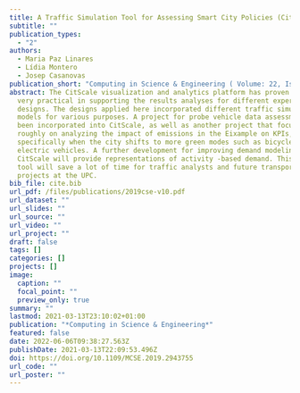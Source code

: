 ```yaml
---
title: A Traffic Simulation Tool for Assessing Smart City Policies (CitScale)
subtitle: ""
publication_types:
  - "2"
authors:
  - Maria Paz Linares
  - Lídia Montero
  - Josep Casanovas
publication_short: "Computing in Science & Engineering ( Volume: 22, Issue: 3, May-June 1 2020) "
abstract: The CitScale visualization and analytics platform has proven to be
  very practical in supporting the results analyses for different experimental
  designs. The designs applied here incorporated different traffic simulation
  models for various purposes. A project for probe vehicle data assessment has
  been incorporated into CitScale, as well as another project that focuses
  roughly on analyzing the impact of emissions in the Eixample on KPIs,
  specifically when the city shifts to more green modes such as bicycles or
  electric vehicles. A further development for improving demand modeling in
  CitScale will provide representations of activity -based demand. This flexible
  tool will save a lot of time for traffic analysts and future transportation
  projects at the UPC.
bib_file: cite.bib
url_pdf: /files/publications/2019cse-v10.pdf
url_dataset: ""
url_slides: ""
url_source: ""
url_video: ""
url_project: ""
draft: false
tags: []
categories: []
projects: []
image:
  caption: ""
  focal_point: ""
  preview_only: true
summary: ""
lastmod: 2021-03-13T23:10:02+01:00
publication: "*Computing in Science & Engineering*"
featured: false
date: 2022-06-06T09:38:27.563Z
publishDate: 2021-03-13T22:09:53.496Z
doi: https://doi.org/10.1109/MCSE.2019.2943755
url_code: ""
url_poster: ""
---
```

